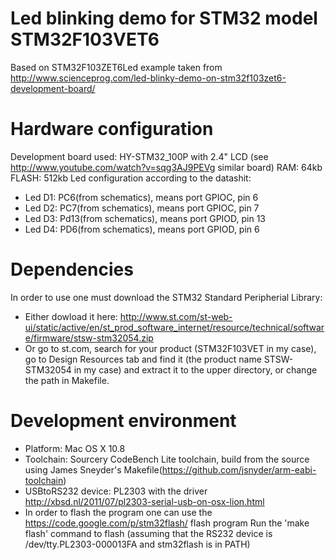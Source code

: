 Led blinking demo for STM32 model STM32F103VET6
===============================================

Based on STM32F103ZET6Led example taken from http://www.scienceprog.com/led-blinky-demo-on-stm32f103zet6-development-board/ 

Hardware configuration
======================
Development board used: HY-STM32_100P with 2.4" LCD (see http://www.youtube.com/watch?v=sqg3AJ9PEVg similar board)
RAM: 64kb
FLASH: 512kb
Led configuration according to the datashit:
 * Led D1: PC6(from schematics), means port GPIOC, pin 6
 * Led D2: PC7(from schematics), means port GPIOC, pin 7
 * Led D3: Pd13(from schematics), means port GPIOD, pin 13
 * Led D4: PD6(from schematics), means port GPIOD, pin 6

Dependencies
============
In order to use one must download the STM32 Standard Peripherial Library:
 * Either dowload it here: http://www.st.com/st-web-ui/static/active/en/st_prod_software_internet/resource/technical/software/firmware/stsw-stm32054.zip
 * Or go to st.com, search for your product (STM32F103VET in my case), go to Design Resources tab and find it (the product name STSW-STM32054 in my case)
and extract it to the upper directory, or change the path in Makefile.

Development environment
=======================
 * Platform: Mac OS X 10.8 
 * Toolchain: Sourcery CodeBench Lite toolchain, build from the source using James Sneyder's Makefile(https://github.com/jsnyder/arm-eabi-toolchain)
 * USBtoRS232 device: PL2303 with the driver http://xbsd.nl/2011/07/pl2303-serial-usb-on-osx-lion.html
 * In order to flash the program one can use the https://code.google.com/p/stm32flash/ flash program
   Run the 'make flash' command to flash (assuming that the RS232 device is /dev/tty.PL2303-000013FA and stm32flash is in PATH)


